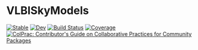 # VLBISkyModels

[![Stable](https://img.shields.io/badge/docs-stable-blue.svg)](https://ehtjulia.github.io/VLBISkyModels.jl/stable/)
[![Dev](https://img.shields.io/badge/docs-dev-blue.svg)](https://ehtjulia.github.io/VLBISkyModels.jl/dev/)
[![Build Status](https://github.com/EHTJulia/VLBISkyModels.jl/actions/workflows/CI.yml/badge.svg?branch=main)](https://github.com/EHTJulia/VLBISkyModels.jl/actions/workflows/CI.yml?query=branch%3Amain)
[![Coverage](https://codecov.io/gh/EHTJulia/VLBISkyModels.jl/branch/main/graph/badge.svg)](https://codecov.io/gh/EHTJulia/VLBISkyModels.jl)
[![ColPrac: Contributor's Guide on Collaborative Practices for Community Packages](https://img.shields.io/badge/ColPrac-Contributor's%20Guide-blueviolet)](https://github.com/SciML/ColPrac)
